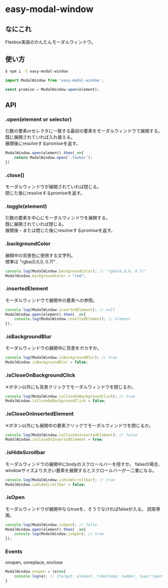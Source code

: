 # easy-modal-window

## なにこれ
Flexbox実装のかんたんモーダルウィンドウ。

## 使い方
```sh
$ npm i -S easy-modal-window
```
```js
import ModalWindow from 'easy-modal-window';

const promise = ModalWindow.open(element);
```

## API

### .open(element or selector)
引数の要素orセレクタに一致する最初の要素をモーダルウィンドウで展開する。  
既に展開されていれば入れ替える。  
展開後にresolveするpromiseを返す。
```js
ModalWindow.open(element).then(_=>{
	return ModalWindow.open('.foobar');
})
```

### .close()
モーダルウィンドウが展開されていれば閉じる。  
閉じた後にresolveするpromiseを返す。

### .toggle(element)
引数の要素を中心にモーダルウィンドウを展開する。  
既に展開されていれば閉じる。  
展開後・または閉じた後にresolveするpromiseを返す。

### .backgroundColor
展開中の背景色に使用する文字列。  
標準は "rgba(0,0,0, 0.7)" .
```js
console.log(ModalWindow.backgroundColor); // "rgba(0,0,0, 0.7)"
ModalWindow.backgroundColor = "red";
```

### .insertedElement
モーダルウィンドウで展開中の要素への参照。
```js
console.log(ModalWindow.insertedElement); // null
ModalWindow.open(element).then( _=>{
	console.log(ModalWindow.insertedElement); // element
});
```

### .isBackgroundBlur
モーダルウィンドウの展開中に背景をボカすか。
```js
console.log(ModalWindow.isBackgroundBlur); // true
ModalWindow.isBackgroundBlur = false;
```

### .isCloseOnBackgroundClick
✕ボタン以外にも背景クリックでモーダルウィンドウを閉じるか。  
```js
console.log(ModalWindow.isCloseOnBackgroundClick); // true
ModalWindow.isCloseOnBackgroundClick = false;
```

### .isCloseOnInsertedElement
✕ボタン以外にも展開中の要素クリックでモーダルウィンドウを閉じるか。
```js
console.log(ModalWindow.isCloseOnInsertedElement); // false
ModalWindow.isCloseOnInsertedElement = true;
```

### .isHideScrollbar
モーダルウィンドウの展開中にbodyのスクロールバーを隠すか。
falseの場合、windowサイズより大きい要素を展開するとスクロールバーがー二重になる。
```js
console.log(ModalWindow.isHideScrollbar); // true
ModalWindow.isHideScrollbar = false;
```

### .isOpen
モーダルウィンドウが展開中ならtrueを、そうでなければfalseが入る。
読取専用。
```js
console.log(ModalWindow.isOpen); // false
ModalWindow.open(element).then( _=>{
	console.log(ModalWindow.isOpen); // true
});
```

### Events
onopen, onreplace, onclose
```js
ModalWindow.onopen = (e)=>{
	console.log(e); // {target: element, timeStamp: number, type:"open"}
}
```
